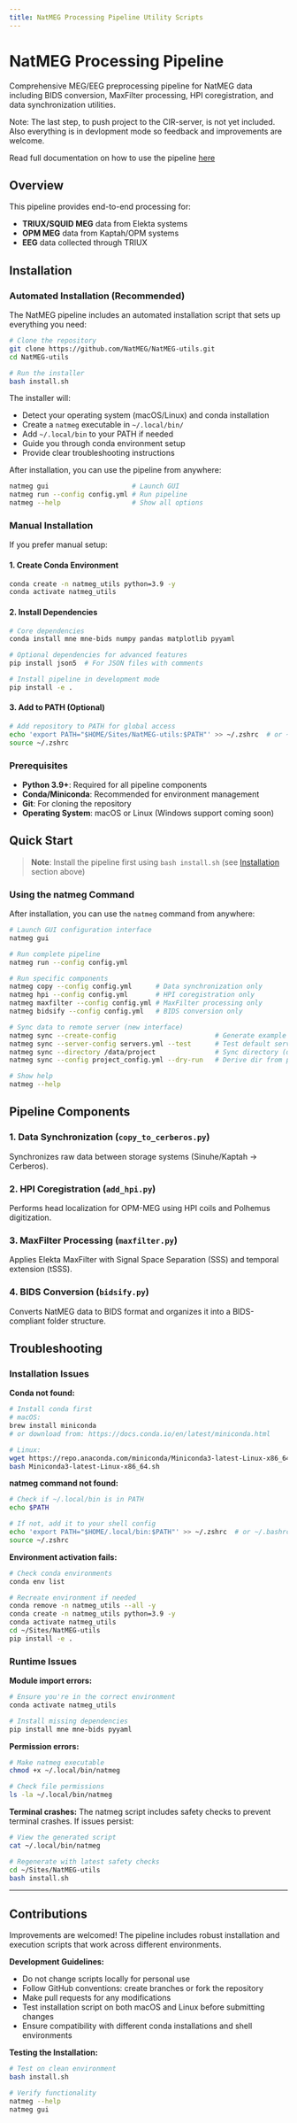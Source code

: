 ```yaml
---
title: NatMEG Processing Pipeline Utility Scripts
---
```


# NatMEG Processing Pipeline

Comprehensive MEG/EEG preprocessing pipeline for NatMEG data including BIDS conversion, MaxFilter processing, HPI coregistration, and data synchronization utilities.

Note: The last step, to push project to the CIR-server, is not yet included. Also everything is in devlopment mode so feedback and improvements are welcome.

Read full documentation on how to use the pipeline [here](https://k-cir.github.io/cir-wiki/natmeg/preprocessing)

## Overview

This pipeline provides end-to-end processing for:
- **TRIUX/SQUID MEG** data from Elekta systems
- **OPM MEG** data from Kaptah/OPM systems  
- **EEG** data collected through TRIUX

## Installation

### Automated Installation (Recommended)

The NatMEG pipeline includes an automated installation script that sets up everything you need:

```bash
# Clone the repository
git clone https://github.com/NatMEG/NatMEG-utils.git
cd NatMEG-utils

# Run the installer
bash install.sh
```

The installer will:
- Detect your operating system (macOS/Linux) and conda installation
- Create a `natmeg` executable in `~/.local/bin/`
- Add `~/.local/bin` to your PATH if needed
- Guide you through conda environment setup
- Provide clear troubleshooting instructions

After installation, you can use the pipeline from anywhere:
```bash
natmeg gui                     # Launch GUI
natmeg run --config config.yml # Run pipeline
natmeg --help                  # Show all options
```

### Manual Installation

If you prefer manual setup:

#### 1. Create Conda Environment
```bash
conda create -n natmeg_utils python=3.9 -y
conda activate natmeg_utils
```

#### 2. Install Dependencies
```bash
# Core dependencies
conda install mne mne-bids numpy pandas matplotlib pyyaml

# Optional dependencies for advanced features
pip install json5  # For JSON files with comments

# Install pipeline in development mode
pip install -e .
```

#### 3. Add to PATH (Optional)
```bash
# Add repository to PATH for global access
echo 'export PATH="$HOME/Sites/NatMEG-utils:$PATH"' >> ~/.zshrc  # or ~/.bashrc
source ~/.zshrc
```

### Prerequisites

- **Python 3.9+**: Required for all pipeline components
- **Conda/Miniconda**: Recommended for environment management
- **Git**: For cloning the repository
- **Operating System**: macOS or Linux (Windows support coming soon)

## Quick Start

> **Note**: Install the pipeline first using `bash install.sh` (see [Installation](#installation) section above)

### Using the natmeg Command

After installation, you can use the `natmeg` command from anywhere:

```bash
# Launch GUI configuration interface
natmeg gui

# Run complete pipeline
natmeg run --config config.yml

# Run specific components
natmeg copy --config config.yml      # Data synchronization only
natmeg hpi --config config.yml       # HPI coregistration only  
natmeg maxfilter --config config.yml # MaxFilter processing only
natmeg bidsify --config config.yml   # BIDS conversion only

# Sync data to remote server (new interface)
natmeg sync --create-config                         # Generate example server config
natmeg sync --server-config servers.yml --test      # Test default server connection
natmeg sync --directory /data/project               # Sync directory (default server 'cir')
natmeg sync --config project_config.yml --dry-run   # Derive dir from project config

# Show help
natmeg --help
```

## Pipeline Components

### 1. Data Synchronization (`copy_to_cerberos.py`)

Synchronizes raw data between storage systems (Sinuhe/Kaptah → Cerberos).

### 2. HPI Coregistration (`add_hpi.py`)

Performs head localization for OPM-MEG using HPI coils and Polhemus digitization.


### 3. MaxFilter Processing (`maxfilter.py`)

Applies Elekta MaxFilter with Signal Space Separation (SSS) and temporal extension (tSSS).


### 4. BIDS Conversion (`bidsify.py`)

Converts NatMEG data to BIDS format and organizes it into a BIDS-compliant folder structure.

## Troubleshooting

### Installation Issues

**Conda not found:**
```bash
# Install conda first
# macOS:
brew install miniconda
# or download from: https://docs.conda.io/en/latest/miniconda.html

# Linux:
wget https://repo.anaconda.com/miniconda/Miniconda3-latest-Linux-x86_64.sh
bash Miniconda3-latest-Linux-x86_64.sh
```

**natmeg command not found:**
```bash
# Check if ~/.local/bin is in PATH
echo $PATH

# If not, add it to your shell config
echo 'export PATH="$HOME/.local/bin:$PATH"' >> ~/.zshrc  # or ~/.bashrc
source ~/.zshrc
```

**Environment activation fails:**
```bash
# Check conda environments
conda env list

# Recreate environment if needed
conda remove -n natmeg_utils --all -y
conda create -n natmeg_utils python=3.9 -y
conda activate natmeg_utils
cd ~/Sites/NatMEG-utils
pip install -e .
```

### Runtime Issues

**Module import errors:**
```bash
# Ensure you're in the correct environment
conda activate natmeg_utils

# Install missing dependencies
pip install mne mne-bids pyyaml
```

**Permission errors:**
```bash
# Make natmeg executable
chmod +x ~/.local/bin/natmeg

# Check file permissions
ls -la ~/.local/bin/natmeg
```

**Terminal crashes:**
The natmeg script includes safety checks to prevent terminal crashes. If issues persist:
```bash
# View the generated script
cat ~/.local/bin/natmeg

# Regenerate with latest safety checks
cd ~/Sites/NatMEG-utils
bash install.sh
```

---

## Contributions

Improvements are welcomed! The pipeline includes robust installation and execution scripts that work across different environments.

**Development Guidelines:**
- Do not change scripts locally for personal use
- Follow GitHub conventions: create branches or fork the repository
- Make pull requests for any modifications
- Test installation script on both macOS and Linux before submitting changes
- Ensure compatibility with different conda installations and shell environments

**Testing the Installation:**
```bash
# Test on clean environment
bash install.sh

# Verify functionality
natmeg --help
natmeg gui
```
